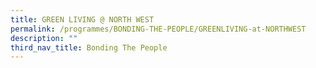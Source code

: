 ```yaml
---
title: GREEN LIVING @ NORTH WEST
permalink: /programmes/BONDING-THE-PEOPLE/GREENLIVING-at-NORTHWEST
description: ""
third_nav_title: Bonding The People
---
```








